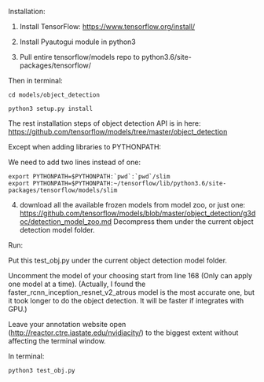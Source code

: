 Installation: 

1. Install TensorFlow: https://www.tensorflow.org/install/
							
2. Install Pyautogui module in python3
							
3. Pull entire tensorflow/models repo to python3.6/site-packages/tensorflow/

Then in terminal: 

	cd models/object_detection

	python3 setup.py install

The rest installation steps of object detection API is in here: 
https://github.com/tensorflow/models/tree/master/object_detection

Except when adding libraries to PYTHONPATH:

We need to add two lines instead of one:

	export PYTHONPATH=$PYTHONPATH:`pwd`:`pwd`/slim
	export PYTHONPATH=$PYTHONPATH:~/tensorflow/lib/python3.6/site-packages/tensorflow/models/slim
              
4. download all the available frozen models from model zoo, or just one:
              https://github.com/tensorflow/models/blob/master/object_detection/g3doc/detection_model_zoo.md
              Decompress them under the current object detection model folder.
              

Run: 

Put this test_obj.py under the current object detection model folder. 
     
Uncomment the model of your choosing start from line 168 (Only can apply one model at a time). (Actually, I found the faster_rcnn_inception_resnet_v2_atrous model is the most accurate one, but it took longer to do the object detection. It will be faster if integrates with GPU.)
     
Leave your annotation website open (http://reactor.ctre.iastate.edu/nvidiacity/) to the biggest extent without affecting the terminal window.
     
In terminal: 

	python3 test_obj.py
     
